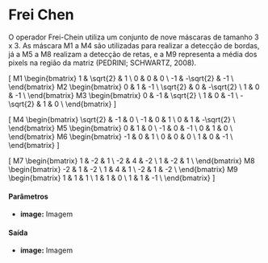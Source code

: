 # Frei Chen

O operador Frei-Chein utiliza um conjunto de nove máscaras de tamanho 3 x 3. As máscara M1 a M4 são utilizadas para realizar a detecção de bordas, já a M5 a M8 realizam a detecção de retas, e a M9 representa a média dos pixels na região da matriz (PEDRINI; SCHWARTZ, 2008).

\[
M1
\begin{bmatrix}
     	 	 	 1 &  \sqrt{2} &  1         \\
	             0 &         0 &  0         \\
	            -1 & -\sqrt{2} & -1         \\
\end{bmatrix}
M2
\begin{bmatrix}
     	     0 &             1 & -1         \\
	  \sqrt{2} &             0 & -\sqrt{2}  \\
	         1 &             0 & -1         \\
\end{bmatrix}
M3
\begin{bmatrix}
     	 	 0 &            -1 & \sqrt{2}   \\
	         1 &             0 & -1         \\
	 -\sqrt{2} &             1 &  0         \\
\end{bmatrix}
\]

\[
M4
\begin{bmatrix}
      \sqrt{2} &            -1 &  0         \\
	        -1 &             0 & 1          \\
	         0 &             1 & -\sqrt{2}  \\
\end{bmatrix}
M5
\begin{bmatrix}
    	 	 0 &             1 &  0          \\
	        -1 &             0 & -1          \\
	         0 &             1 &  0          \\
\end{bmatrix}
M6
\begin{bmatrix}
  	 	 	-1 &             0 &  1          \\
             0 &             0 &  0          \\
             1 &             0 & -1          \\
\end{bmatrix}
\]

\[
M7
\begin{bmatrix}
            1 &            -2 &  1           \\
	       -2 &             4 & -2           \\
	        1 &            -2 &  1           \\
\end{bmatrix}
M8
\begin{bmatrix}
           -2 &             1 & -2            \\
	        1 &             4 &  1            \\
	       -2 &             1 & -2            \\
\end{bmatrix}
M9
\begin{bmatrix}
     	 	 1 &             1 &  1           \\
	         1 &             1 &  0           \\
	         1 &             1 & -1           \\
\end{bmatrix}
\]



#### Parâmetros
* __image:__ Imagem

#### Saída
* __image:__ Imagem
